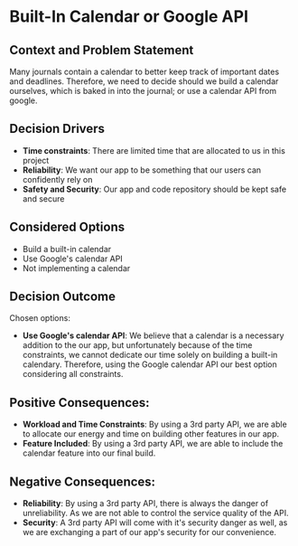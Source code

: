 # Built-In Calendar or Google API

## Context and Problem Statement

Many journals contain a calendar to better keep track of important dates and deadlines. Therefore, we need to decide should we build a calendar ourselves, which is baked in into the journal; or use a calendar API from google.

## Decision Drivers

* __Time constraints__: There are limited time that are allocated to us in this project 
* __Reliability__: We want our app to be something that our users can confidently rely on
* __Safety and Security__: Our app and code repository should be kept safe and secure

## Considered Options

* Build a built-in calendar
* Use Google's calendar API
* Not implementing a calendar


## Decision Outcome

Chosen options:
* __Use Google's calendar API__: We believe that a calendar is a necessary addition to the our app, but unfortunately because of the time constraints, we cannot dedicate our time solely on building a built-in calendary. Therefore, using the Google calendar API our best option considering all constraints.

## Positive Consequences:

* __Workload and Time Constraints__: By using a 3rd party API, we are able to allocate our energy and time on building other features in our app.
* __Feature Included__: By using a 3rd party API, we are able to include the calendar feature into our final build.

## Negative Consequences:

* __Reliability__: By using a 3rd party API, there is always the danger of unreliability. As we are not able to control the service quality of the API.
* __Security__: A 3rd party API will come with it's security danger as well, as we are exchanging a part of our app's security for our convenience.